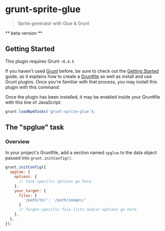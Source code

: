 # grunt-sprite-glue

> Sprite generator with Glue & Grunt

** beta version **

## Getting Started
This plugin requires Grunt `~0.4.5`

If you haven't used [Grunt](http://gruntjs.com/) before, be sure to check out the [Getting Started](http://gruntjs.com/getting-started) guide, as it explains how to create a [Gruntfile](http://gruntjs.com/sample-gruntfile) as well as install and use Grunt plugins. Once you're familiar with that process, you may install this plugin with this command:

Once the plugin has been installed, it may be enabled inside your Gruntfile with this line of JavaScript:

```js
grunt.loadNpmTasks('grunt-sprite-glue');
```

## The "spglue" task

### Overview
In your project's Gruntfile, add a section named `spglue` to the data object passed into `grunt.initConfig()`.

```js
grunt.initConfig({
  spglue: {
    options: {
      // Task-specific options go here.
    },
    your_target: {
      files: {
        '/path/to/': '/path/images/'
      }
      // Target-specific file lists and/or options go here.
    },
  },
});
```